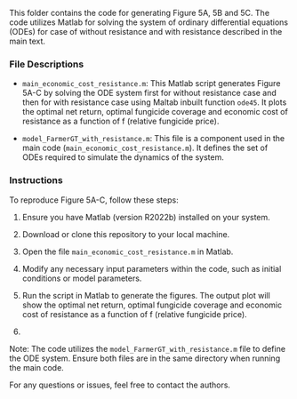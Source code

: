 This folder contains the code for generating Figure 5A, 5B and 5C. The code utilizes Matlab for solving the system of ordinary differential equations (ODEs) for case of without resistance and with resistance described in the main text.

### File Descriptions

- `main_economic_cost_resistance.m`: This Matlab script generates Figure 5A-C by solving the ODE system first for without resistance case and then for with resistance case using Maltab inbuilt function `ode45`.
It plots the optimal net return, optimal fungicide coverage and economic cost of resistance as a function of f (relative fungicide price).

- `model_FarmerGT_with_resistance.m`: This file is a component used in the main code (`main_economic_cost_resistance.m`). It defines the set of ODEs required to simulate the dynamics of the system.

### Instructions

To reproduce Figure 5A-C, follow these steps:

1. Ensure you have Matlab (version R2022b) installed on your system.

2. Download or clone this repository to your local machine.

3. Open the file `main_economic_cost_resistance.m` in Matlab.

4. Modify any necessary input parameters within the code, such as initial conditions or model parameters.

5. Run the script in Matlab to generate the figures. The output plot will show the optimal net return, optimal fungicide coverage and economic cost of resistance as a function of f (relative fungicide price).
6. 
Note: The code utilizes the `model_FarmerGT_with_resistance.m` file to define the ODE system. Ensure both files are in the same directory when running the main code.

For any questions or issues, feel free to contact the authors.
